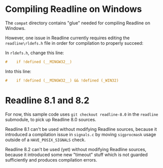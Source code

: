 
# Compiling Readline on Windows

The `compat` directory contains "glue" needed for compiling Readline on Windows.

However, one issue in Readline currently requires editing the `readline\rldefs.h` file in order for compilation to properly succeed:

In `rldefs.h`, change this line:
```c
#    if !defined (__MINGW32__)
```

Into this line:
```c
#    if !defined (__MINGW32__) && !defined (_WIN32)
```

# Readline 8.1 and 8.2

For now, this sample code uses `git checkout readline-8.0` in the `readline` submodule, to pick up Readline 8.0 sources.

Readline 8.1 can't be used without modifying Readline sources, because it introduced a compilation issue in `signals.c` by moving `sigprocmask` usage outside of a `HAVE_POSIX_SIGNALS` check.

Readline 8.2 can't be used (yet) without modifying Readline sources, because it introduced some new "timeout" stuff which is not guarded sufficiently and produces compilation errors.

